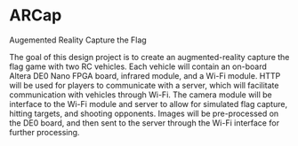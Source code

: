ARCap
=====

Augemented Reality Capture the Flag

The goal of this design project is to create an augmented-reality capture the flag game with two RC vehicles. Each vehicle will contain an on-board Altera DE0 Nano FPGA board, infrared module, and a Wi-Fi module. HTTP will be used for players to communicate with a server, which will facilitate communication with vehicles through Wi-Fi. The camera module will be interface to the Wi-Fi module and server to allow for simulated flag capture, hitting targets, and shooting opponents. Images will be pre-processed on the DE0 board, and then sent to the server through the Wi-Fi interface for further processing.
